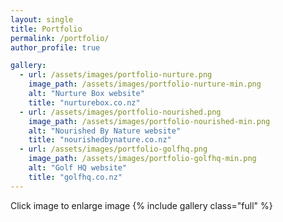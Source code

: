 ```yaml
---
layout: single
title: Portfolio
permalink: /portfolio/
author_profile: true

gallery:
  - url: /assets/images/portfolio-nurture.png
    image_path: /assets/images/portfolio-nurture-min.png
    alt: "Nurture Box website"
    title: "nurturebox.co.nz"
  - url: /assets/images/portfolio-nourished.png
    image_path: /assets/images/portfolio-nourished-min.png
    alt: "Nourished By Nature website"
    title: "nourishedbynature.co.nz"
  - url: /assets/images/portfolio-golfhq.png
    image_path: /assets/images/portfolio-golfhq-min.png
    alt: "Golf HQ website"
    title: "golfhq.co.nz"
---
```



Click image to enlarge image
{% include gallery class="full" %}